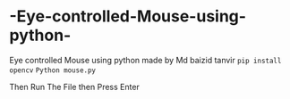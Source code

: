# -Eye-controlled-Mouse-using-python-
 Eye controlled Mouse using python  made by Md baizid tanvir
``` pip install opencv ```
 ``` Python mouse.py ```
<p>Then Run The File  then Press Enter </p>
